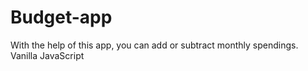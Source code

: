 # Budget-app
With the help of this app, you can add or subtract monthly spendings. Vanilla JavaScript
